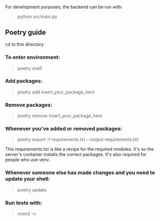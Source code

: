
##
For development purposes, the backend can be run with:
> python src/main.py

## Poetry guide

cd to this directory
### To enter environment:
>poetry shell

### Add packages:
>poetry add insert_your_package_here

### Remove packages:
>poetry remove insert_your_package_here

### Whenever you've added or removed packages: 
>poetry export -f requirements.txt --output requirements.txt 

This requirements.txt is like a recipe for the required modules. It's so the server's container installs the correct packages. It's also required for people who use venv.

### Whenever someone else has made changes and you need to update your shell: 
>poetry update

### Run tests with:
>nose2 -v